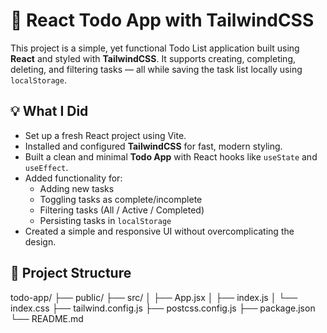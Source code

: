 # 📝 React Todo App with TailwindCSS

This project is a simple, yet functional Todo List application built using **React** and styled with **TailwindCSS**. It supports creating, completing, deleting, and filtering tasks — all while saving the task list locally using `localStorage`.

## 💡 What I Did

- Set up a fresh React project using Vite.
- Installed and configured **TailwindCSS** for fast, modern styling.
- Built a clean and minimal **Todo App** with React hooks like `useState` and `useEffect`.
- Added functionality for:
  - Adding new tasks
  - Toggling tasks as complete/incomplete
  - Filtering tasks (All / Active / Completed)
  - Persisting tasks in `localStorage`
- Created a simple and responsive UI without overcomplicating the design.

## 📁 Project Structure

todo-app/
├── public/
├── src/
│   ├── App.jsx
│   ├── index.js
│   └── index.css
├── tailwind.config.js
├── postcss.config.js
├── package.json
└── README.md
